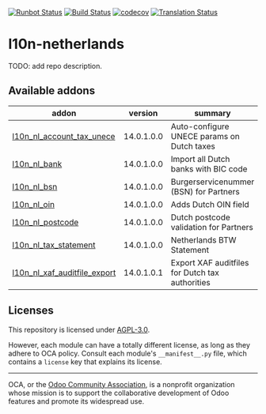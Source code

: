 [![Runbot Status](https://runbot.odoo-community.org/runbot/badge/flat/176/14.0.svg)](https://runbot.odoo-community.org/runbot/repo/github-com-oca-l10n-netherlands-176)
[![Build Status](https://travis-ci.com/OCA/l10n-netherlands.svg?branch=14.0)](https://travis-ci.com/OCA/l10n-netherlands)
[![codecov](https://codecov.io/gh/OCA/l10n-netherlands/branch/14.0/graph/badge.svg)](https://codecov.io/gh/OCA/l10n-netherlands)
[![Translation Status](https://translation.odoo-community.org/widgets/l10n-netherlands-14-0/-/svg-badge.svg)](https://translation.odoo-community.org/engage/l10n-netherlands-14-0/?utm_source=widget)

<!-- /!\ do not modify above this line -->

# l10n-netherlands

TODO: add repo description.

<!-- /!\ do not modify below this line -->

<!-- prettier-ignore-start -->

[//]: # (addons)

Available addons
----------------
addon | version | summary
--- | --- | ---
[l10n_nl_account_tax_unece](l10n_nl_account_tax_unece/) | 14.0.1.0.0 | Auto-configure UNECE params on Dutch taxes
[l10n_nl_bank](l10n_nl_bank/) | 14.0.1.0.0 | Import all Dutch banks with BIC code
[l10n_nl_bsn](l10n_nl_bsn/) | 14.0.1.0.0 | Burgerservicenummer (BSN) for Partners
[l10n_nl_oin](l10n_nl_oin/) | 14.0.1.0.0 | Adds Dutch OIN field
[l10n_nl_postcode](l10n_nl_postcode/) | 14.0.1.0.0 | Dutch postcode validation for Partners
[l10n_nl_tax_statement](l10n_nl_tax_statement/) | 14.0.1.0.0 | Netherlands BTW Statement
[l10n_nl_xaf_auditfile_export](l10n_nl_xaf_auditfile_export/) | 14.0.1.0.1 | Export XAF auditfiles for Dutch tax authorities

[//]: # (end addons)

<!-- prettier-ignore-end -->

## Licenses

This repository is licensed under [AGPL-3.0](LICENSE).

However, each module can have a totally different license, as long as they adhere to OCA
policy. Consult each module's `__manifest__.py` file, which contains a `license` key
that explains its license.

----

OCA, or the [Odoo Community Association](http://odoo-community.org/), is a nonprofit
organization whose mission is to support the collaborative development of Odoo features
and promote its widespread use.
